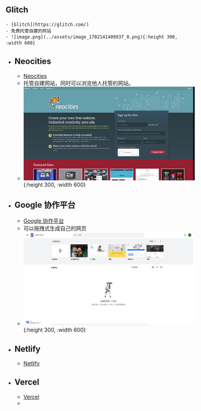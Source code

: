 ## Glitch
	- [Glitch](https://glitch.com/)
	- 免费托管自建的网站
	- ![image.png](../assets/image_1702141409937_0.png){:height 300, :width 600}
- ## Neocities
	- [Neocities](https://neocities.org/)
	- 托管自建网站，同时可以浏览他人托管的网站。
	- ![image.png](../assets/image_1702141947113_0.png){:height 300, :width 600}
- ## Google 协作平台
	- [Google 协作平台](https://sites.google.com/u/0/new?pli=1&authuser=0)
	- 可以拖拽式生成自己的网页
	- ![image.png](../assets/image_1702142147679_0.png){:height 300, :width 600}
- ## Netlify
	- [Netlify](https://app.netlify.com/)
- ## Vercel
	- [Vercel](https://vercel.com)
	-